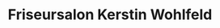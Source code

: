 ---
title: "Friseursalon Kerstin Wohlfeld"
url: /wiesbaden/friseursalon-kerstin-wohlfeld/
shop: Friseur
---